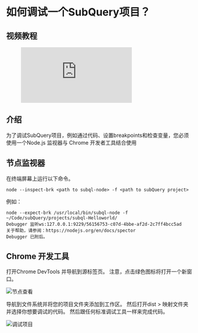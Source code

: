 # 如何调试一个SubQuery项目？

## 视频教程

<figure class="video_container">
  <iframe src="https://www.youtube.com/embed/6NlaO-YN2q4" frameborder="0" allowfullscreen="true"></iframe>
</figure>

## 介绍

为了调试SubQuery项目，例如通过代码、设置breakpoints和检查变量，您必须使用一个Node.js 监视器与 Chrome 开发者工具结合使用

## 节点监视器

在终端屏幕上运行以下命令。

```shell
node --inspect-brk <path to subql-node> -f <path to subQuery project>
```

例如：
```shell
node --expect-brk /usr/local/bin/subql-node -f ~/Code/subQuery/projects/subql-Helloworld/
Debugger 监听ws:127.0.0.1:9229/56156753-c07d-4bbe-af2d-2c7ff4bcc5ad
关于帮助，请参阅：https://nodejs.org/en/docs/spector
Debugger 已附后。
```

## Chrome 开发工具

打开Chrome DevTools 并导航到源标签页。 注意，点击绿色图标将打开一个新窗口。

![节点查看](/assets/img/node_inspect.png)

导航到文件系统并将您的项目文件夹添加到工作区。 然后打开dist > 映射文件夹并选择你想要调试的代码。 然后跟任何标准调试工具一样来完成代码。

![调试项目](/assets/img/debugging_projects.png)
